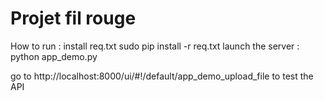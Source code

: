 # Projet fil rouge 


How to run : 
install req.txt 
sudo pip install -r req.txt
launch the server : 
python app_demo.py

go to http://localhost:8000/ui/#!/default/app_demo_upload_file to test the API

